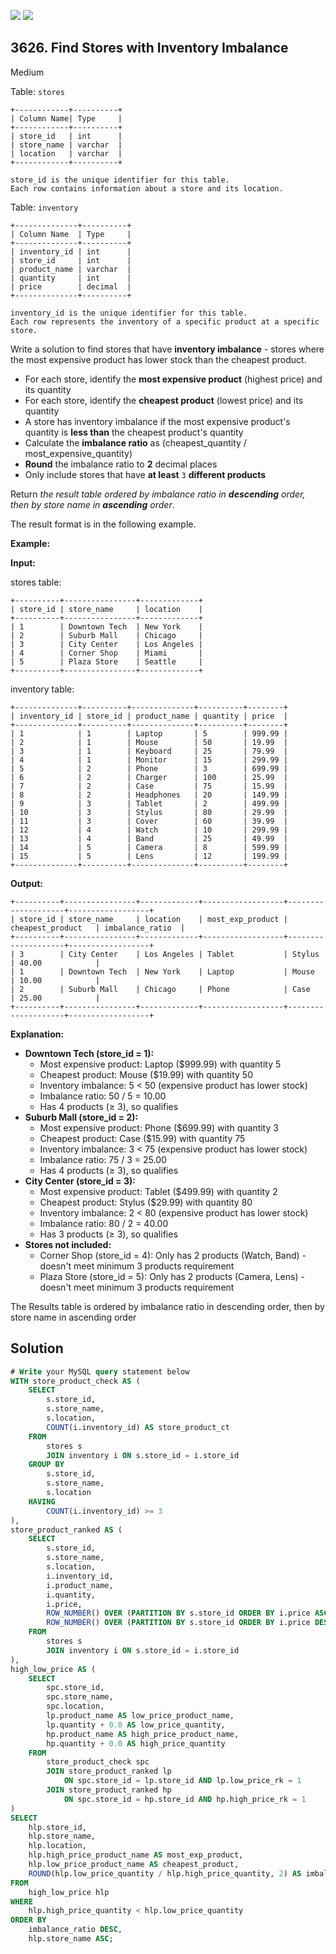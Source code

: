 [![](https://img.shields.io/github/stars/javadev/LeetCode-in-Java?label=Stars&style=flat-square)](https://github.com/javadev/LeetCode-in-Java)
[![](https://img.shields.io/github/forks/javadev/LeetCode-in-Java?label=Fork%20me%20on%20GitHub%20&style=flat-square)](https://github.com/javadev/LeetCode-in-Java/fork)

## 3626\. Find Stores with Inventory Imbalance

Medium

Table: `stores`

    +------------+----------+
    | Column Name| Type     |
    +------------+----------+
    | store_id   | int      |
    | store_name | varchar  |
    | location   | varchar  |
    +------------+----------+

    store_id is the unique identifier for this table.
    Each row contains information about a store and its location.

Table: `inventory`

    +--------------+----------+
    | Column Name  | Type     |
    +--------------+----------+
    | inventory_id | int      |
    | store_id     | int      |
    | product_name | varchar  |
    | quantity     | int      |
    | price        | decimal  |
    +--------------+----------+

    inventory_id is the unique identifier for this table.
    Each row represents the inventory of a specific product at a specific store.

Write a solution to find stores that have **inventory imbalance** - stores where the most expensive product has lower stock than the cheapest product.

*   For each store, identify the **most expensive product** (highest price) and its quantity
*   For each store, identify the **cheapest product** (lowest price) and its quantity
*   A store has inventory imbalance if the most expensive product's quantity is **less than** the cheapest product's quantity
*   Calculate the **imbalance ratio** as (cheapest\_quantity / most\_expensive\_quantity)
*   **Round** the imbalance ratio to **2** decimal places
*   Only include stores that have **at least** `3` **different products**

Return _the result table ordered by imbalance ratio in **descending** order, then by store name in **ascending** order_.

The result format is in the following example.

**Example:**

**Input:**

stores table:

    +----------+----------------+-------------+
    | store_id | store_name     | location    |
    +----------+----------------+-------------+
    | 1        | Downtown Tech  | New York    |
    | 2        | Suburb Mall    | Chicago     |
    | 3        | City Center    | Los Angeles |
    | 4        | Corner Shop    | Miami       |
    | 5        | Plaza Store    | Seattle     |
    +----------+----------------+-------------+

inventory table:

    +--------------+----------+--------------+----------+--------+
    | inventory_id | store_id | product_name | quantity | price  |
    +--------------+----------+--------------+----------+--------+
    | 1            | 1        | Laptop       | 5        | 999.99 |
    | 2            | 1        | Mouse        | 50       | 19.99  |
    | 3            | 1        | Keyboard     | 25       | 79.99  |
    | 4            | 1        | Monitor      | 15       | 299.99 |
    | 5            | 2        | Phone        | 3        | 699.99 |
    | 6            | 2        | Charger      | 100      | 25.99  |
    | 7            | 2        | Case         | 75       | 15.99  |
    | 8            | 2        | Headphones   | 20       | 149.99 |
    | 9            | 3        | Tablet       | 2        | 499.99 |
    | 10           | 3        | Stylus       | 80       | 29.99  |
    | 11           | 3        | Cover        | 60       | 39.99  |
    | 12           | 4        | Watch        | 10       | 299.99 |
    | 13           | 4        | Band         | 25       | 49.99  |
    | 14           | 5        | Camera       | 8        | 599.99 |
    | 15           | 5        | Lens         | 12       | 199.99 |
    +--------------+----------+--------------+----------+--------+

**Output:**

    +----------+----------------+-------------+------------------+--------------------+------------------+
    | store_id | store_name     | location    | most_exp_product | cheapest_product   | imbalance_ratio  |
    +----------+----------------+-------------+------------------+--------------------+------------------+
    | 3        | City Center    | Los Angeles | Tablet           | Stylus             | 40.00            |
    | 1        | Downtown Tech  | New York    | Laptop           | Mouse              | 10.00            |
    | 2        | Suburb Mall    | Chicago     | Phone            | Case               | 25.00            |
    +----------+----------------+-------------+------------------+--------------------+------------------+

**Explanation:**

*   **Downtown Tech (store\_id = 1):**
    *   Most expensive product: Laptop ($999.99) with quantity 5
    *   Cheapest product: Mouse ($19.99) with quantity 50
    *   Inventory imbalance: 5 < 50 (expensive product has lower stock)
    *   Imbalance ratio: 50 / 5 = 10.00
    *   Has 4 products (≥ 3), so qualifies
*   **Suburb Mall (store\_id = 2):**
    *   Most expensive product: Phone ($699.99) with quantity 3
    *   Cheapest product: Case ($15.99) with quantity 75
    *   Inventory imbalance: 3 < 75 (expensive product has lower stock)
    *   Imbalance ratio: 75 / 3 = 25.00
    *   Has 4 products (≥ 3), so qualifies
*   **City Center (store\_id = 3):**
    *   Most expensive product: Tablet ($499.99) with quantity 2
    *   Cheapest product: Stylus ($29.99) with quantity 80
    *   Inventory imbalance: 2 < 80 (expensive product has lower stock)
    *   Imbalance ratio: 80 / 2 = 40.00
    *   Has 3 products (≥ 3), so qualifies
*   **Stores not included:**
    *   Corner Shop (store\_id = 4): Only has 2 products (Watch, Band) - doesn't meet minimum 3 products requirement
    *   Plaza Store (store\_id = 5): Only has 2 products (Camera, Lens) - doesn't meet minimum 3 products requirement

The Results table is ordered by imbalance ratio in descending order, then by store name in ascending order

## Solution

```sql
# Write your MySQL query statement below
WITH store_product_check AS (
    SELECT 
        s.store_id,
        s.store_name,
        s.location,
        COUNT(i.inventory_id) AS store_product_ct
    FROM 
        stores s
        JOIN inventory i ON s.store_id = i.store_id
    GROUP BY 
        s.store_id,
        s.store_name,
        s.location
    HAVING 
        COUNT(i.inventory_id) >= 3
),
store_product_ranked AS (
    SELECT 
        s.store_id,
        s.store_name,
        s.location,
        i.inventory_id,
        i.product_name,
        i.quantity,
        i.price,
        ROW_NUMBER() OVER (PARTITION BY s.store_id ORDER BY i.price ASC) AS low_price_rk,
        ROW_NUMBER() OVER (PARTITION BY s.store_id ORDER BY i.price DESC) AS high_price_rk
    FROM
        stores s
        JOIN inventory i ON s.store_id = i.store_id
),
high_low_price AS (
    SELECT 
        spc.store_id,
        spc.store_name,
        spc.location,
        lp.product_name AS low_price_product_name,
        lp.quantity + 0.0 AS low_price_quantity,
        hp.product_name AS high_price_product_name,
        hp.quantity + 0.0 AS high_price_quantity
    FROM 
        store_product_check spc
        JOIN store_product_ranked lp 
            ON spc.store_id = lp.store_id AND lp.low_price_rk = 1
        JOIN store_product_ranked hp 
            ON spc.store_id = hp.store_id AND hp.high_price_rk = 1
)
SELECT 
    hlp.store_id,
    hlp.store_name,
    hlp.location,
    hlp.high_price_product_name AS most_exp_product,
    hlp.low_price_product_name AS cheapest_product,
    ROUND(hlp.low_price_quantity / hlp.high_price_quantity, 2) AS imbalance_ratio
FROM
    high_low_price hlp
WHERE
    hlp.high_price_quantity < hlp.low_price_quantity
ORDER BY
    imbalance_ratio DESC, 
    hlp.store_name ASC;
```